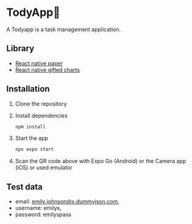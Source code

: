 # TodyApp👋

A Todyapp is a task management application.

## Library
 - [React native paper](https://reactnativepaper.com/)
 - [React native gifted charts](https://www.npmjs.com/package/react-native-gifted-charts)

## Installation

1. Clone the repository

2. Install dependencies

   ```bash
   npm install
   ```

3. Start the app

   ```bash
   npx expo start
   ```

3. Scan the QR code above with Expo Go (Android) or the Camera app (iOS) or used emulator

## Test data
- email: emily.johnson@x.dummyjson.com,
- username: emilys,
- password: emilyspass
